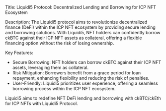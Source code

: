 Title: Liquidi5 Protocol: Decentralized Lending and Borrowing for ICP NFT Ecosystem

Description:
The Liquidi5 protocol aims to revolutionize decentralized finance (DeFi) within the ICP NFT ecosystem by providing secure lending and borrowing solutions. With Liquidi5, NFT holders can confidently borrow ckBTC against their ICP NFT assets as collateral, offering a flexible financing option without the risk of losing ownership.

Key Features:
- Secure Borrowing: NFT holders can borrow ckBTC against their ICP NFT assets, leveraging them as collateral.
- Risk Mitigation: Borrowers benefit from a grace period for loan repayment, enhancing flexibility and reducing the risk of penalties.
- User-Friendly: Liquidi5 prioritizes user experience, offering a seamless borrowing process within the ICP NFT ecosystem.

Liquidi5 aims to redefine NFT DeFi lending and borrowing with ckBTC/ckEth for ICP NFTs with Liquidi5 Protocol.

